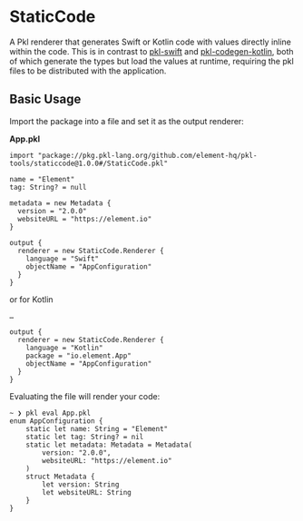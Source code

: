 # StaticCode

A Pkl renderer that generates Swift or Kotlin code with values directly inline within the code. This is in contrast to [pkl-swift](https://github.com/apple/pkl-swift) and [pkl-codegen-kotlin](https://pkl-lang.org/main/current/kotlin-binding/codegen.html), both of which generate the types but load the values at runtime, requiring the pkl files to be distributed with the application.

## Basic Usage

Import the package into a file and set it as the output renderer:

**App.pkl**

```pkl
import "package://pkg.pkl-lang.org/github.com/element-hq/pkl-tools/staticcode@1.0.0#/StaticCode.pkl"

name = "Element"
tag: String? = null

metadata = new Metadata {
  version = "2.0.0"
  websiteURL = "https://element.io"
}

output {
  renderer = new StaticCode.Renderer {
    language = "Swift"
    objectName = "AppConfiguration"
  }
}
```

or for Kotlin

```pkl
…

output {
  renderer = new StaticCode.Renderer {
    language = "Kotlin"
    package = "io.element.App"
    objectName = "AppConfiguration"
  }
}
```

Evaluating the file will render your code:

```shell
~ ❯ pkl eval App.pkl 
enum AppConfiguration {
    static let name: String = "Element"
    static let tag: String? = nil
    static let metadata: Metadata = Metadata(
        version: "2.0.0",
        websiteURL: "https://element.io"
    )
    struct Metadata {
        let version: String
        let websiteURL: String
    }
}
```
